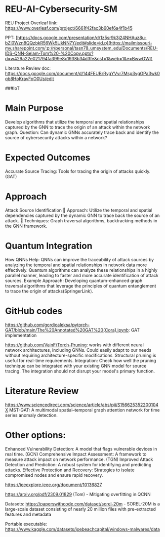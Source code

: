 # REU-AI-Cybersecurity-SM
REU Project Overleaf link: https://www.overleaf.com/project/6661f42fac3b60ef6a4f1b45

PPT: [https://docs.google.com/presentation/d/1z5sr9k3j24NHAuz8u-bZl0Wzn8QQzbkR56Wk5UkNN7Y/edit#slide=id.p](https://mailmissouri-my.sharepoint.com/:p:/r/personal/tasn78_umsystem_edu/Documents/REU-IDS-QNN-Selam-Tom%20-%20Copy.pptx?d=w429a22e021794fa399e8c1938b34d3fe&csf=1&web=1&e=BwwOWt)

Literature Review doc: https://docs.google.com/document/d/144FEUBrRvgYVvr7Msp3vgGPa3wk0qb8HoKravFoO0Us/edit

###IoT

# Main Purpose
Develop algorithms that utilize the temporal and spatial relationships captured by the GNN to trace the origin of an attack within the network graph. Question: Can dynamic GNNs accurately trace back and identify the source of cybersecurity attacks within a network?

# Expected Outcomes
Accurate Source Tracing: Tools for tracing the origin of attacks quickly. (GAT)

# Approach
Attack Source Identification
 Approach: Utilize the temporal and spatial dependencies captured by the dynamic GNN to trace back the source of an attack.
 Techniques: Graph traversal algorithms, backtracking methods in the GNN framework.

# Quantum Integration
How QNNs Help: QNNs can improve the traceability of attack sources by analyzing the temporal and spatial relationships in network data more effectively. Quantum algorithms can analyze these relationships in a highly parallel manner, leading to faster and more accurate identification of attack sources. Example Approach: Developing quantum-enhanced graph traversal algorithms that leverage the principles of quantum entanglement to trace the origin of attacks​ (SpringerLink)​.

# GitHub codes
https://github.com/gordicaleksa/pytorch-GAT/blob/main/The%20Annotated%20GAT%20(Cora).ipynb: GAT implementation

https://github.com/VainF/Torch-Pruning: works with different neural network architectures, including GNNs. Could easily adapt to our needs without requiring architecture-specific modifications. Structural pruning is useful for real-time requirements.
Integration: Check how well the pruning technique can be integrated with your existing GNN model for source tracing. The integration should not disrupt your model's primary function.

# Literature Review
https://www.sciencedirect.com/science/article/abs/pii/S156625352200104X MST-GAT: A multimodal spatial–temporal graph attention network for time series anomaly detection.


# Other options:

Enhanced Vulnerability Detection: A model that flags vulnerable devices in real time. (GCN)
Comprehensive Impact Assessment: A framework to measure attack impact on network performance. (TGN)
Improved Attack Detection and Prediction: A robust system for identifying and predicting attacks.
Effective Protection and Recovery: Strategies to isolate compromised nodes and ensure rapid recovery.



https://ieeexplore.ieee.org/document/10136827

https://arxiv.org/pdf/2309.01829 (Tom) - Mitigating overfitting in QCNN

Datasets:
https://paperswithcode.com/dataset/sorel-20m - SOREL-20M is a large-scale dataset consisting of nearly 20 million files with pre-extracted features and metadata

Portable executable:
https://www.kaggle.com/datasets/joebeachcapital/windows-malwares/data
